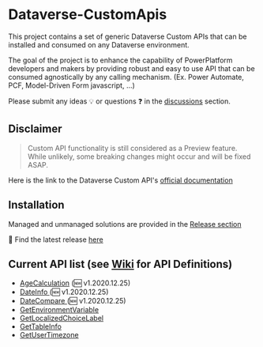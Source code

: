 # Dataverse-CustomApis

This project contains a set of generic Dataverse Custom APIs that can be installed and consumed on any Dataverse environment.

The goal of the project is to enhance the capability of PowerPlatform developers and makers by providing robust and easy to use API that can be consumed agnostically by any calling mechanism. (Ex. Power Automate, PCF, Model-Driven Form javascript, ...)

Please submit any ideas :bulb: or questions :question: in the [discussions](https://github.com/drivardxrm/Dataverse-CustomApis/discussions) section.

## Disclaimer 
> Custom API functionality is still considered as a Preview feature. While unlikely, some breaking changes might occur and will be fixed ASAP.

Here is the link to the Dataverse Custom API's [official documentation](https://docs.microsoft.com/en-us/powerapps/developer/common-data-service/custom-api)

## Installation
Managed and unmanaged solutions are provided in the [Release section](https://github.com/drivardxrm/Dataverse-CustomApis/releases/)

:rocket: Find the latest release [here](https://github.com/drivardxrm/Dataverse-CustomApis/releases/latest)

## Current API list (see [Wiki](https://github.com/drivardxrm/Dataverse-CustomApis/wiki) for API Definitions)

* [AgeCalculation](https://github.com/drivardxrm/Dataverse-CustomApis/wiki/AgeCalculation) (:new: v1.2020.12.25)
* [DateInfo ](https://github.com/drivardxrm/Dataverse-CustomApis/wiki/DateInfo) (:new: v1.2020.12.25)
* [DateCompare ](https://github.com/drivardxrm/Dataverse-CustomApis/wiki/DateCompare) (:new: v1.2020.12.25)
* [GetEnvironmentVariable ](https://github.com/drivardxrm/Dataverse-CustomApis/wiki/GetEnvironmentVariable)
* [GetLocalizedChoiceLabel](https://github.com/drivardxrm/Dataverse-CustomApis/wiki/GetLocalizedChoiceLabel)
* [GetTableInfo](https://github.com/drivardxrm/Dataverse-CustomApis/wiki/GetTableInfo)
* [GetUserTimezone ](https://github.com/drivardxrm/Dataverse-CustomApis/wiki/GetUserTimezone)


